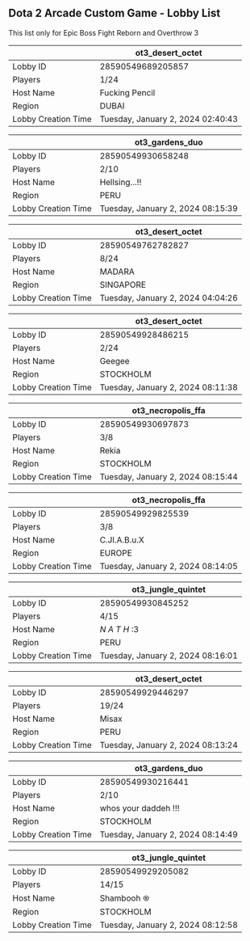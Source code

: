 ## Dota 2 Arcade Custom Game - Lobby List

This list only for Epic Boss Fight Reborn and Overthrow 3

|  | ot3_desert_octet |
| ------ | ------ |
| Lobby ID | 28590549689205857 |
| Players | 1/24 |
| Host Name | Fucking Pencil |
| Region | DUBAI |
| Lobby Creation Time | Tuesday, January 2, 2024 02:40:43 |


|  | ot3_gardens_duo |
| ------ | ------ |
| Lobby ID | 28590549930658248 |
| Players | 2/10 |
| Host Name | Hellsing...!! |
| Region | PERU |
| Lobby Creation Time | Tuesday, January 2, 2024 08:15:39 |


|  | ot3_desert_octet |
| ------ | ------ |
| Lobby ID | 28590549762782827 |
| Players | 8/24 |
| Host Name | MADARA |
| Region | SINGAPORE |
| Lobby Creation Time | Tuesday, January 2, 2024 04:04:26 |


|  | ot3_desert_octet |
| ------ | ------ |
| Lobby ID | 28590549928486215 |
| Players | 2/24 |
| Host Name | Geegee |
| Region | STOCKHOLM |
| Lobby Creation Time | Tuesday, January 2, 2024 08:11:38 |


|  | ot3_necropolis_ffa |
| ------ | ------ |
| Lobby ID | 28590549930697873 |
| Players | 3/8 |
| Host Name | Rekia |
| Region | STOCKHOLM |
| Lobby Creation Time | Tuesday, January 2, 2024 08:15:44 |


|  | ot3_necropolis_ffa |
| ------ | ------ |
| Lobby ID | 28590549929825539 |
| Players | 3/8 |
| Host Name | C.Jl.A.B.u.X |
| Region | EUROPE |
| Lobby Creation Time | Tuesday, January 2, 2024 08:14:05 |


|  | ot3_jungle_quintet |
| ------ | ------ |
| Lobby ID | 28590549930845252 |
| Players | 4/15 |
| Host Name | _N A T H_ :3 |
| Region | PERU |
| Lobby Creation Time | Tuesday, January 2, 2024 08:16:01 |


|  | ot3_desert_octet |
| ------ | ------ |
| Lobby ID | 28590549929446297 |
| Players | 19/24 |
| Host Name | Misax |
| Region | PERU |
| Lobby Creation Time | Tuesday, January 2, 2024 08:13:24 |


|  | ot3_gardens_duo |
| ------ | ------ |
| Lobby ID | 28590549930216441 |
| Players | 2/10 |
| Host Name | whos your daddeh  !!! |
| Region | STOCKHOLM |
| Lobby Creation Time | Tuesday, January 2, 2024 08:14:49 |


|  | ot3_jungle_quintet |
| ------ | ------ |
| Lobby ID | 28590549929205082 |
| Players | 14/15 |
| Host Name | Shambooh ֎ |
| Region | STOCKHOLM |
| Lobby Creation Time | Tuesday, January 2, 2024 08:12:58 |


